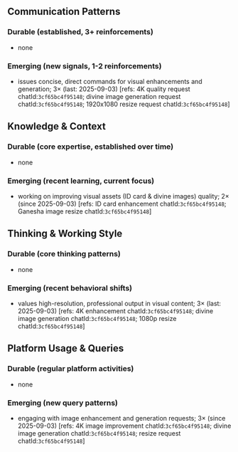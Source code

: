 ## Communication Patterns
### Durable (established, 3+ reinforcements)
- none

### Emerging (new signals, 1-2 reinforcements)
- issues concise, direct commands for visual enhancements and generation; 3× (last: 2025-09-03) [refs: 4K quality request chatId:`3cf65bc4f95148`; divine image generation request chatId:`3cf65bc4f95148`; 1920x1080 resize request chatId:`3cf65bc4f95148`]

## Knowledge & Context
### Durable (core expertise, established over time)
- none

### Emerging (recent learning, current focus)
- working on improving visual assets (ID card & divine images) quality; 2× (since 2025-09-03) [refs: ID card enhancement chatId:`3cf65bc4f95148`; Ganesha image resize chatId:`3cf65bc4f95148`]

## Thinking & Working Style
### Durable (core thinking patterns)
- none

### Emerging (recent behavioral shifts)
- values high-resolution, professional output in visual content; 3× (last: 2025-09-03) [refs: 4K enhancement chatId:`3cf65bc4f95148`; divine image generation chatId:`3cf65bc4f95148`; 1080p resize chatId:`3cf65bc4f95148`]

## Platform Usage & Queries
### Durable (regular platform activities)
- none

### Emerging (new query patterns)
- engaging with image enhancement and generation requests; 3× (since 2025-09-03) [refs: 4K image improvement chatId:`3cf65bc4f95148`; divine image generation chatId:`3cf65bc4f95148`; resize request chatId:`3cf65bc4f95148`]